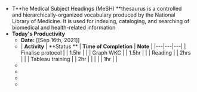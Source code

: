 - T**he Medical Subject Headings (MeSH) **thesaurus is a controlled and hierarchically-organized vocabulary produced by the National Library of Medicine. It is used for indexing, cataloging, and searching of biomedical and health-related information
- **Today's Productivity**
	- **Date:** [[Sep 16th, 2021]]
	-
	  | **Activity** | **Status    **  | **Time of Completion** | **Note**  | 
	  |---|---|---|
	  | Finalise protocol  |   | 1.5hr  |   |
	  | Graph WKC  |   |  1.5hr |   |
	  | Reading  |   |  2hrs |   |
	  | Tableau training  |   | 2hr  |   |
	  |   |   | 1hr  |   |
	-
	-
	-
	-
